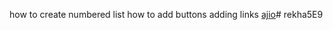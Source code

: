 how to create numbered list
how to add buttons
adding links
[ajio](https://www.ajio.com/)# rekha5E9
